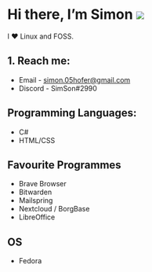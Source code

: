 # Hi there, I’m Simon ![](https://user-images.githubusercontent.com/18350557/176309783-0785949b-9127-417c-8b55-ab5a4333674e.gif)

I ❤️ Linux and FOSS.


## 1. Reach me:
   - Email - simon.05hofer@gmail.com
   - Discord - SimSon#2990

## Programming Languages:
   - C#
   - HTML/CSS

## Favourite Programmes
   - Brave Browser
   - Bitwarden
   - Mailspring
   - Nextcloud / BorgBase
   - LibreOffice

## OS
   - Fedora
